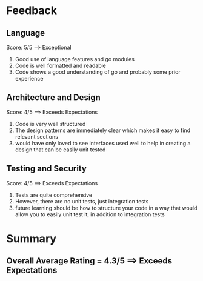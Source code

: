 # Feedback

## Language
Score: 5/5 ==> Exceptional

1. Good use of language features and go modules
2. Code is well formatted and readable
3. Code shows a good understanding of go and probably some prior experience

## Architecture and Design
Score: 4/5 ==> Exceeds Expectations

1. Code is very well structured
2. The design patterns are immediately clear which makes it easy to find relevant sections
3. would have only loved to see interfaces used well to help in creating a design that can be easily unit tested

## Testing and Security
Score: 4/5 ==> Exceeds Expectations

1. Tests are quite comprehensive
2. However, there are no unit tests, just integration tests
3. future learning should be how to structure your code in a way that would allow you to easily unit test it, in addition to integration tests

# Summary
## Overall Average Rating = 4.3/5 ==> Exceeds Expectations
